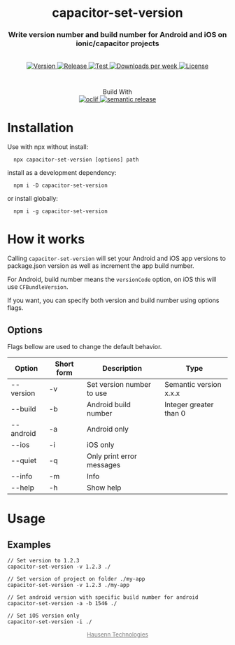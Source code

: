 <h1 align="center" style="border-bottom: none;">capacitor-set-version</h1>
<h3 align="center">Write version number and build number for Android and iOS on ionic/capacitor projects</h3>
<br />
<div align="center" style="margin-bottom: 3em">
  <a href="https://npmjs.org/package/capacitor-set-version">
    <img alt="Version" src="https://img.shields.io/npm/v/capacitor-set-version.svg">
  </a>
  <a href="https://github.com/HausennTechnologies/capacitor-set-version/actions/workflows/release.yml">
    <img alt="Release" src="https://github.com/HausennTechnologies/capacitor-set-version/actions/workflows/release.yml/badge.svg?branch=master">
  </a>
    <a href="https://github.com/HausennTechnologies/capacitor-set-version/actions/workflows/test.yml">
    <img alt="Test" src="https://github.com/HausennTechnologies/capacitor-set-version/actions/workflows/test.yml/badge.svg?branch=master">
  </a>
  <a href="https://npmjs.org/package/capacitor-set-version">
    <img alt="Downloads per week" src="https://img.shields.io/npm/dw/capacitor-set-version.svg">
  </a>
    <a href="https://github.com/HausennTechnologies/capacitor-set-version/blob/master/package.json">
    <img alt="License" src="https://img.shields.io/npm/l/capacitor-set-version.svg">
  </a>
</div>

<p align="center">
Build With
<br />
<a href="https://oclif.io">
    <img alt="oclif" src="https://img.shields.io/badge/cli-oclif-brightgreen.svg">
  </a>
  <a href="https://github.com/semantic-release/semantic-release">
    <img alt="semantic release" src="https://img.shields.io/badge/%20%20%F0%9F%93%A6%F0%9F%9A%80-semantic--release-e10079.svg">
  </a>
</p>

# Installation

Use with npx without install:

```sh-session
  npx capacitor-set-version [options] path
```

install as a development dependency:

```sh-session
  npm i -D capacitor-set-version
```

or install globally:

```sh-session
  npm i -g capacitor-set-version
```

# How it works

Calling `capacitor-set-version` will set your Android and iOS app versions to package.json version
as well as increment the app build number.

For Android, build number means the `versionCode` option, on iOS this will use `CFBundleVersion`.

If you want, you can specify both version and build number using options flags.

## Options

Flags bellow are used to change the default behavior.

| Option    | Short form | Description               | Type                   |
| --------- | ---------- | ------------------------- | ---------------------- |
| --version | -v         | Set version number to use | Semantic version x.x.x |
| --build   | -b         | Android build number      | Integer greater than 0 |
| --android | -a         | Android only              |                        |
| --ios     | -i         | iOS only                  |                        |
| --quiet   | -q         | Only print error messages |                        |
| --info    | -m         | Info                      |                        |
| --help    | -h         | Show help                 |                        |

# Usage

## Examples

```sh-session
// Set version to 1.2.3
capacitor-set-version -v 1.2.3 ./

// Set version of project on folder ./my-app
capacitor-set-version -v 1.2.3 ./my-app

// Set android version with specific build number for android
capacitor-set-version -a -b 1546 ./

// Set iOS version only
capacitor-set-version -i ./

```

<p align="center">
  <a style="color: #7c7c7c; font-size: small; margin-top: 2em" href="https://www.hausenn.com.br">
  Hausenn Technologies
  </a>
</p>

